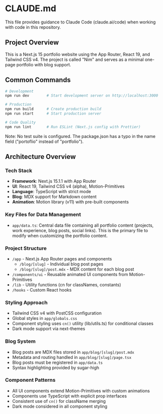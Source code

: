 # CLAUDE.md

This file provides guidance to Claude Code (claude.ai/code) when working with code in this repository.

## Project Overview

This is a Next.js 15 portfolio website using the App Router, React 19, and Tailwind CSS v4. The project is called "Nim" and serves as a minimal one-page portfolio with blog support.

## Common Commands

```bash
# Development
npm run dev        # Start development server on http://localhost:3000

# Production
npm run build      # Create production build
npm run start      # Start production server

# Code Quality
npm run lint       # Run ESLint (Next.js config with Prettier)
```

Note: No test suite is configured. The package.json has a typo in the name field ("portoflio" instead of "portfolio").

## Architecture Overview

### Tech Stack
- **Framework**: Next.js 15.1.1 with App Router
- **UI**: React 19, Tailwind CSS v4 (alpha), Motion-Primitives
- **Language**: TypeScript with strict mode
- **Blog**: MDX support for Markdown content
- **Animation**: Motion library (v11) with pre-built components

### Key Files for Data Management
- `app/data.ts`: Central data file containing all portfolio content (projects, work experience, blog posts, social links). This is the primary file to modify when customizing the portfolio content.

### Project Structure
- `/app` - Next.js App Router pages and components
  - `/blog/[slug]` - Individual blog post pages
  - `/blog/[slug]/post.mdx` - MDX content for each blog post
- `/components/ui` - Reusable animated UI components from Motion-Primitives
- `/lib` - Utility functions (cn for classNames, constants)
- `/hooks` - Custom React hooks

### Styling Approach
- Tailwind CSS v4 with PostCSS configuration
- Global styles in `app/globals.css`
- Component styling uses `cn()` utility (lib/utils.ts) for conditional classes
- Dark mode support via next-themes

### Blog System
- Blog posts are MDX files stored in `app/blog/[slug]/post.mdx`
- Metadata and routing handled in `app/blog/[slug]/page.tsx`
- Blog posts must be registered in `app/data.ts`
- Syntax highlighting provided by sugar-high

### Component Patterns
- All UI components extend Motion-Primitives with custom animations
- Components use TypeScript with explicit prop interfaces
- Consistent use of `cn()` for className merging
- Dark mode considered in all component styling